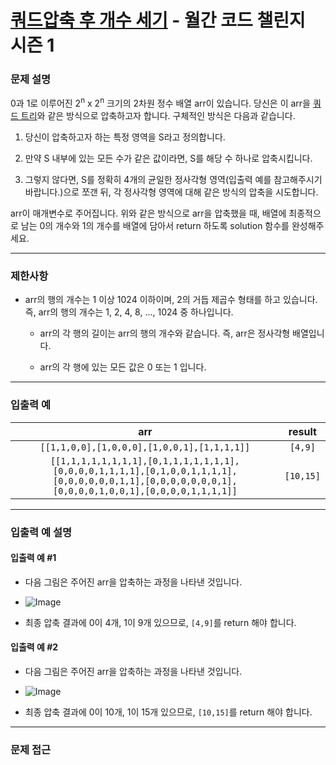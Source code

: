 
# [쿼드압축 후 개수 세기](https://programmers.co.kr/learn/courses/30/lessons/68936) - 월간 코드 챌린지 시즌 1

### 문제 설명

0과 1로 이루어진 2<sup>n</sup> x 2<sup>n</sup> 크기의 2차원 정수 배열 arr이 있습니다. 당신은 이 arr을 <a href="https://en.wikipedia.org/wiki/Quadtree">쿼드 트리</a>와 같은 방식으로 압축하고자 합니다. 구체적인 방식은 다음과 같습니다.

  1. 당신이 압축하고자 하는 특정 영역을 S라고 정의합니다.

  2. 만약 S 내부에 있는 모든 수가 같은 값이라면, S를 해당 수 하나로 압축시킵니다.

  3. 그렇지 않다면, S를 정확히 4개의 균일한 정사각형 영역(입출력 예를 참고해주시기 바랍니다.)으로 쪼갠 뒤, 각 정사각형 영역에 대해 같은 방식의 압축을 시도합니다.

arr이 매개변수로 주어집니다. 위와 같은 방식으로 arr을 압축했을 때, 배열에 최종적으로 남는 0의 개수와 1의 개수를 배열에 담아서 return 하도록 solution 함수를 완성해주세요.

---

### 제한사항

  - arr의 행의 개수는 1 이상 1024 이하이며, 2의 거듭 제곱수 형태를 하고 있습니다. 즉, arr의 행의 개수는 1, 2, 4, 8, ..., 1024 중 하나입니다.

    - arr의 각 행의 길이는 arr의 행의 개수와 같습니다. 즉, arr은 정사각형 배열입니다.

    - arr의 각 행에 있는 모든 값은 0 또는 1 입니다.

---

### 입출력 예

|                                                                         arr                                                                         |  result   |
| :-------------------------------------------------------------------------------------------------------------------------------------------------: | :-------: |
|                                                     `[[1,1,0,0],[1,0,0,0],[1,0,0,1],[1,1,1,1]]`                                                     |  `[4,9]`  |
| `[[1,1,1,1,1,1,1,1],[0,1,1,1,1,1,1,1],[0,0,0,0,1,1,1,1],[0,1,0,0,1,1,1,1],[0,0,0,0,0,0,1,1],[0,0,0,0,0,0,0,1],[0,0,0,0,1,0,0,1],[0,0,0,0,1,1,1,1]]` | `[10,15]` |

---

### 입출력 예 설명

#### 입출력 예 #1

  - 다음 그림은 주어진 arr을 압축하는 과정을 나타낸 것입니다.

  - ![Image](https://grepp-programmers.s3.ap-northeast-2.amazonaws.com/files/production/d6900862-8be4-4610-aaef-bc8efd5650cf/ex1.png)

  - 최종 압축 결과에 0이 4개, 1이 9개 있으므로, `[4,9]`를 return 해야 합니다.

#### 입출력 예 #2

  - 다음 그림은 주어진 arr을 압축하는 과정을 나타낸 것입니다.

  - ![Image](https://grepp-programmers.s3.ap-northeast-2.amazonaws.com/files/production/952a05b7-5157-4211-82d9-02845c187e13/ex2.png)

  - 최종 압축 결과에 0이 10개, 1이 15개 있으므로, `[10,15]`를 return 해야 합니다.

---

### 문제 접근

